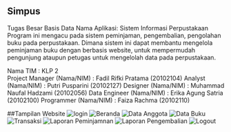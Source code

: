## Simpus
Tugas Besar Basis Data
Nama Aplikasi: Sistem Informasi Perpustakaan 
Program ini mengacu pada sistem peminjaman, pengembalian, pengolahan buku pada perpustakaan. 
Dimana sistem ini dapat membantu mengelola peminjaman buku dengan berbasis website, untuk mempermudah pengunjung ataupun petugas untuk mengelolah data pada perpustakaan. 

Nama TIM 	 	 	 	: KLP 2 	
Project Manager (Nama/NIM) 	: Fadil Rifki Pratama  	 	  (20102104) 
Analyst (Nama/NIM)  	 	    : Putri Pusparini  	 	 	    (20102127) 
Designer (Nama/NIM) 	    	: Muhammad Naufal Hadzami  	(20102056) 
Data Engineer (Nama/NIM)  	: Erika Agung Satria  	 	  (20102100) 
Programmer (Nama/NIM) 	  	: Faiza Rachma 	 	 	        (20102110) 

##Tampilan Website
![login](https://user-images.githubusercontent.com/77397413/150248424-d792fd07-7e63-4c60-82cf-d9e9fd626851.png)
![Beranda](https://user-images.githubusercontent.com/77397413/150248397-a38b9c18-78e3-41cf-855b-5e1412544c37.png)
![Data Anggota](https://user-images.githubusercontent.com/77397413/150248526-c5234efc-8ee6-4181-aec9-4a530a7335cf.png)
![Data Buku](https://user-images.githubusercontent.com/77397413/150248529-5a322cfe-c26c-4ea7-b736-1636fa52e268.png)
![Transaksi](https://user-images.githubusercontent.com/77397413/150248541-645b16ff-ee68-45cb-9846-969a2bb71850.png)
![Laporan Peminjamnan](https://user-images.githubusercontent.com/77397413/150248531-9ec78815-6993-49c0-89ae-0272156ab9fe.png)
![Laporan Pengembalian](https://user-images.githubusercontent.com/77397413/150248535-b2b6c001-ee4c-4ff5-a1f5-51f8dbd91caa.png)
![Logout](https://user-images.githubusercontent.com/77397413/150248538-27207a83-5c72-4416-9fac-4dd69b81f9ae.png)


